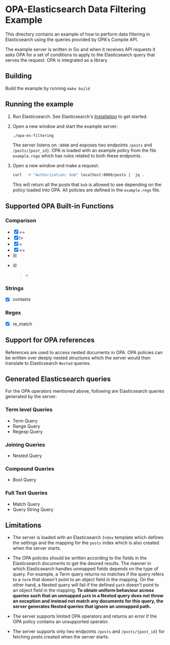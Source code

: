 # OPA-Elasticsearch Data Filtering Example

This directory contains an example of how to perform data filtering in
Elasticsearch using the queries provided by OPA's Compile API.

The example server is written in Go and when it receives API requests it asks
OPA for a set of conditions to apply to the Elasticsearch query that serves
the request. OPA is integrated as a library.

## Building

Build the example by running `make build`

## Running the example

1. Run Elasticsearch. See Elasticsearch's [Installation](https://www.elastic.co/guide/en/elasticsearch/reference/current/install-elasticsearch.html) to get started.

2. Open a new window and start the example server:

   ```bash
   ./opa-es-filtering
   ```

   The server listens on `:8080` and exposes two endpoints `/posts` and `/posts/{post_id}`. OPA is loaded with an example policy from the file `example.rego` which has rules related to both these
   endpoints.

3. Open a new window and make a request:

   ```bash
   curl  -H "Authorization: bob" localhost:8080/posts |  jq .
   ```

   This will return all the posts that `bob` is allowed to see depending on the policy loaded into OPA. All policies are defined in the `example.rego` file.

## Supported OPA Built-in Functions

### Comparison

- [x] ==
- [x] !=
- [x] <
- [x] <=
- [x] >
- [x] >=

### Strings

- [x] contains

### Regex

- [x] re_match

## Support for OPA references

References are used to access nested documents in OPA. OPA policies can be written over deeply nested structures which the server would then translate to Elasticsearch `Nested` queries.

## Generated Elasticsearch queries

For the OPA operators mentioned above, following are Elasticsearch queries generated by the server:

### Term level Queries

- Term Query
- Range Query
- Regexp Query

### Joining Queries

- Nested Query

### Compound Queries

- Bool Query

### Full Text Queries

- Match Query
- Query String Query

## Limitations

- The server is loaded with an Elasticsearch `Index` template which defines the settings and the mapping for the `posts` index which is also created when the server starts.

- The OPA policies should be written according to the fields in the Elasticsearch documents to get the desired results. The manner in which Elasticsearch handles unmapped fields depends on the type of query. For example, a Term query returns no matches if the query refers to a `term` that doesn't point to an object field in the mapping. On the other hand, a Nested query will fail if the defined `path` doesn't point to an object field in the mapping. **To obtain uniform behaviour across queries such that an unmapped `path` in a Nested query does not throw an exception and instead not match any documents for this query, the server generates Nested queries that ignore an unmapped path.**

- The server supports limited OPA operators and returns an error if the OPA policy contains an unsupported operator.

- The server supports only two endpoints `/posts` and `/posts/{post_id}` for fetching posts created when the server starts.